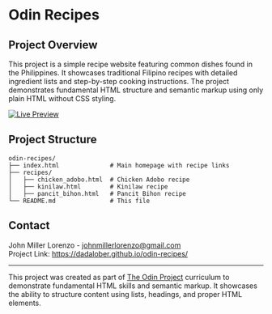 # Odin Recipes

## Project Overview

This project is a simple recipe website featuring common dishes found in the Philippines. It showcases traditional Filipino recipes with detailed ingredient lists and step-by-step cooking instructions. The project demonstrates fundamental HTML structure and semantic markup using only plain HTML without CSS styling.

<a href="https://dadalober.github.io/odin-recipes/" target="_blank">
  <img src="https://img.shields.io/badge/Live%20Preview-Click%20Here-2b2b2b?style=for-the-badge&logo=firefox-browser&logoColor=white" alt="Live Preview" />
</a>

## Project Structure

```
odin-recipes/
├── index.html              # Main homepage with recipe links
├── recipes/
│   ├── chicken_adobo.html  # Chicken Adobo recipe
│   ├── kinilaw.html        # Kinilaw recipe
│   ├── pancit_bihon.html   # Pancit Bihon recipe
└── README.md               # This file
```

## Contact

John Miller Lorenzo - johnmillerlorenzo@gmail.com  
Project Link: https://dadalober.github.io/odin-recipes/

---

This project was created as part of [The Odin Project](https://www.theodinproject.com/) curriculum to demonstrate fundamental HTML skills and semantic markup. It showcases the ability to structure content using lists, headings, and proper HTML elements.
